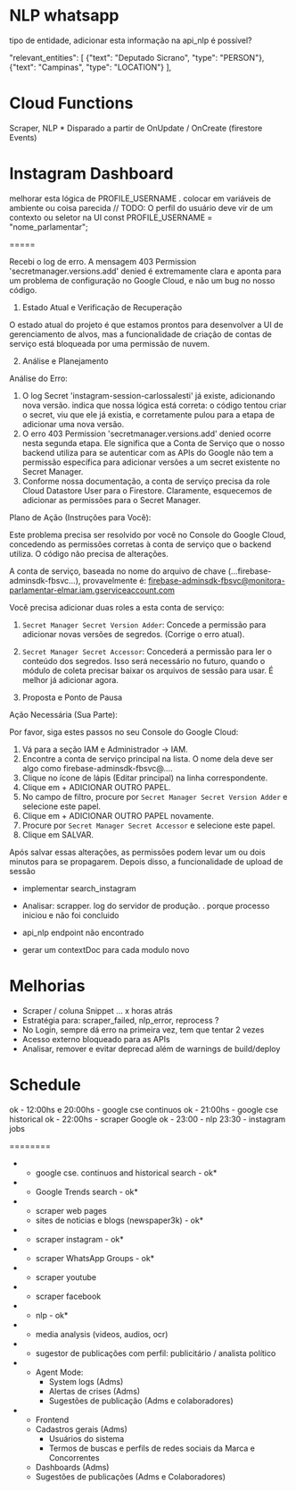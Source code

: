 NLP whatsapp
===================
tipo de entidade, adicionar esta informação na api_nlp é possível?

"relevant_entities": [
    {"text": "Deputado Sicrano", "type": "PERSON"},
    {"text": "Campinas", "type": "LOCATION"}
  ],



Cloud Functions
================
Scraper, NLP * Disparado a partir de OnUpdate / OnCreate (firestore Events)


Instagram Dashboard
========================

melhorar esta lógica de PROFILE_USERNAME . colocar em variáveis de ambiente ou coisa parecida
// TODO: O perfil do usuário deve vir de um contexto ou seletor na UI
const PROFILE_USERNAME = "nome_parlamentar"; 

=====


Recebi o log de erro. A mensagem 403 Permission 'secretmanager.versions.add' denied é extremamente clara e aponta para um problema de configuração no Google Cloud, e não um bug no nosso código.

  1. Estado Atual e Verificação de Recuperação

  O estado atual do projeto é que estamos prontos para desenvolver a UI de gerenciamento de alvos, mas a funcionalidade de criação de contas de serviço
  está bloqueada por uma permissão de nuvem.

  2. Análise e Planejamento

  Análise do Erro:

   1. O log Secret 'instagram-session-carlossalesti' já existe, adicionando nova versão. indica que nossa lógica está correta: o código tentou criar o
      secret, viu que ele já existia, e corretamente pulou para a etapa de adicionar uma nova versão.
   2. O erro 403 Permission 'secretmanager.versions.add' denied ocorre nesta segunda etapa. Ele significa que a Conta de Serviço que o nosso backend
      utiliza para se autenticar com as APIs do Google não tem a permissão específica para adicionar versões a um secret existente no Secret Manager.
   3. Conforme nossa documentação, a conta de serviço precisa da role Cloud Datastore User para o Firestore. Claramente, esquecemos de adicionar as
      permissões para o Secret Manager.

  Plano de Ação (Instruções para Você):

  Este problema precisa ser resolvido por você no Console do Google Cloud, concedendo as permissões corretas à conta de serviço que o backend utiliza.
  O código não precisa de alterações.

  A conta de serviço, baseada no nome do arquivo de chave (...firebase-adminsdk-fbsvc...), provavelmente é:
  firebase-adminsdk-fbsvc@monitora-parlamentar-elmar.iam.gserviceaccount.com

  Você precisa adicionar duas roles a esta conta de serviço:

   1. `Secret Manager Secret Version Adder`: Concede a permissão para adicionar novas versões de segredos. (Corrige o erro atual).
   2. `Secret Manager Secret Accessor`: Concederá a permissão para ler o conteúdo dos segredos. Isso será necessário no futuro, quando o módulo de coleta
      precisar baixar os arquivos de sessão para usar. É melhor já adicionar agora.

  3. Proposta e Ponto de Pausa

  Ação Necessária (Sua Parte):

  Por favor, siga estes passos no seu Console do Google Cloud:

   1. Vá para a seção IAM e Administrador -> IAM.
   2. Encontre a conta de serviço principal na lista. O nome dela deve ser algo como firebase-adminsdk-fbsvc@....
   3. Clique no ícone de lápis (Editar principal) na linha correspondente.
   4. Clique em + ADICIONAR OUTRO PAPEL.
   5. No campo de filtro, procure por `Secret Manager Secret Version Adder` e selecione este papel.
   6. Clique em + ADICIONAR OUTRO PAPEL novamente.
   7. Procure por `Secret Manager Secret Accessor` e selecione este papel.
   8. Clique em SALVAR.

  Após salvar essas alterações, as permissões podem levar um ou dois minutos para se propagarem. Depois disso, a funcionalidade de upload de sessão


* implementar search_instagram
* Analisar: scrapper. log do servidor de produção. . porque processo iniciou e não foi concluido
* api_nlp  endpoint não encontrado

* gerar um contextDoc para cada modulo novo

# Melhorias
* Scraper / coluna Snippet ... x horas atrás
* Estratégia para:  scraper_failed, nlp_error, reprocess ? 
* No Login, sempre dá erro na primeira vez, tem que tentar 2 vezes
* Acesso externo bloqueado para as APIs
* Analisar, remover e evitar deprecad além de warnings de build/deploy

# Schedule
ok - 12:00hs e 20:00hs  - google cse continuos
ok - 21:00hs            - google cse historical
ok - 22:00hs            - scraper Google
ok - 23:00              - nlp
23:30 - instagram jobs



========

* - google cse. continuos and historical search - ok*
* - Google Trends search                        - ok*

* - scraper web pages                           
   * sites de noticias e blogs (newspaper3k)    - ok* 

* - scraper instagram                           - ok* 
* - scraper WhatsApp Groups                     - ok* 
* - scraper youtube
* - scraper facebook

* - nlp                                         - ok*
* - media analysis (videos, audios, ocr)
* - sugestor de publicações com perfil: publicitário / analista político

* - Agent Mode:
      * System logs (Adms)
      * Alertas de crises (Adms) 
      * Sugestões de publicação (Adms e colaboradores)

* - Frontend
   * Cadastros gerais (Adms) 
      * Usuários do sistema
      * Termos de buscas e perfils de redes sociais da Marca e Concorrentes
   * Dashboards (Adms)
   * Sugestões de publicações (Adms e Colaboradores)
